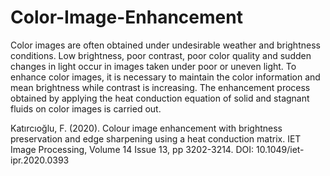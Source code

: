 # Color-Image-Enhancement
Color images are often obtained under undesirable weather and brightness conditions. Low brightness, poor contrast, poor color quality and sudden changes in light occur in images taken under poor or uneven light. To enhance color images, it is necessary to maintain the color information and mean brightness while contrast is increasing. The enhancement process obtained by applying the heat conduction equation of solid and stagnant fluids on color images is carried out.

Katırcıoğlu, F. (2020). Colour image enhancement with brightness preservation and edge sharpening using a heat conduction matrix. IET Image Processing, Volume 14 Issue 13, pp 3202-3214. DOI: 10.1049/iet-ipr.2020.0393
